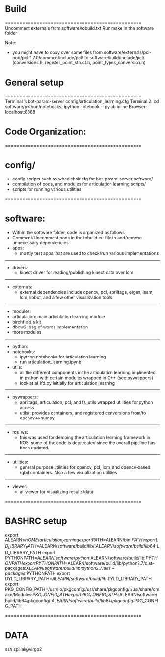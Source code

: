# Build
================================================
Uncomment externals from software/tobuild.txt
Run make in the software folder

Note: 
- you might have to copy over some files from
  software/externals/pcl-pod/pcl-1.7.0/common/include/pcl/ to
  software/build/include/pcl/
  (conversions.h, register_point_struct.h, point_types_conversion.h)

# General setup
================================================
Terminal 1: bot-param-server config/articulation_learning.cfg
Terminal 2: cd software/python/notebooks; ipython notebook --pylab inline
Browser: localhost:8888

# Code Organization: 
================================================
# config/
 - config scripts such as wheelchair.cfg for bot-param-server
software/
 - compilation of pods, and modules for articulation learning
scripts/
 - scripts for running various utilities

================================================
# software: 
 - Within the software folder, code is organized as follows
 - Comment/Uncomment pods in the tobuild.txt file to add/remove unnecessary
   dependencies
 - apps: 
   - mostly test apps that are used to check/run various implementations

------------------------------------------------
 - drivers: 
   - kinect driver for reading/publishing kinect data over lcm

------------------------------------------------
 - externals: 
   - external dependencies include opencv, pcl, apriltags, eigen, isam, lcm,
     libbot, and a few other visualization tools

------------------------------------------------
 - modules: 
  - articulation: main articulation learning module
  - birchfield's klt
  - dbow2: bag of words implementation
  - more modules

------------------------------------------------
 - python: 
  - notebooks: 
    - ipython notebooks for articulation learning 
    - run articulation_learning.ipynb
  - utils: 
    - all the different components in the articulation learning implmented in
      python with certain modules wrapped in C++ (see pywrappers)
    - look at al_lfd.py initially for articulation learning
    
------------------------------------------------
 - pywrappers: 
   - apriltags, articulation, pcl, and fs_utils wrapped utilities for python access
   - utils/: provides containers, and registered conversions from/to opencv<=>numpy 

------------------------------------------------
 - ros_ws: 
    - this was used for demoing the articulation learning framework in ROS. some of the code is deprecated since the overall pipeline has been updated. 

------------------------------------------------
 - utilities: 
   - general purpose utilities for opencv, pcl, lcm, and opencv-based rgbd containers. Also a few visualization utilities

------------------------------------------------
 - viewer: 
   - al-viewer for visualizing results/data

================================================
# BASHRC setup

export ALEARN=$HOME/articulation_learning
export PATH=$ALEARN/bin:$PATH
export LD_LIBRARY_PATH=$ALEARN/software/build/lib/:$ALEARN/software/build/lib64:$LD_LIBRARY_PATH
export PYTHONPATH=$ALEARN/software/python:$ALEARN/software/build/lib:$PYTHONPATH
export PYTHONPATH=$ALEARN/software/build/lib/python2.7/dist-packages:$ALEARN/software/build/lib/python2.7/site-packages:$PYTHONPATH
export DYLD_LIBRARY_PATH=$ALEARN/software/build/lib:$DYLD_LIBRARY_PATH
export PKG_CONFIG_PATH=/usr/lib/pkgconfig:/usr/share/pkgconfig/:/usr/share/cmake/Modules:$PKG_CONFIG_PATH
export PKG_CONFIG_PATH=$ALEARN/software/build/lib64/pkgconfig/:$ALEARN/software/build/lib64/pkgconfig:$PKG_CONFIG_PATH

================================================
# DATA

ssh spillai@virgo2


